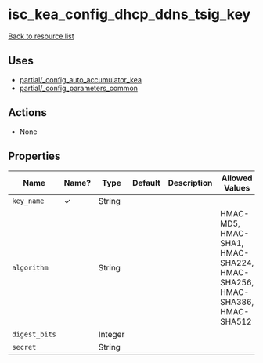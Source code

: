 # isc_kea_config_dhcp_ddns_tsig_key

[Back to resource list](../README.md#resources)

## Uses

- [partial/_config_auto_accumulator_kea](partial/isc_kea__config_auto_accumulator_kea.md)
- [partial/_config_parameters_common](partial/isc_kea__config_parameters_common.md)

## Actions

- None

## Properties

| Name          | Name? | Type    | Default | Description | Allowed Values                                                          |
| ------------- | ----- | ------- | ------- | ----------- | ----------------------------------------------------------------------- |
| `key_name`    | ✓     | String  |         |             |                                                                         |
| `algorithm`   |       | String  |         |             | HMAC-MD5, HMAC-SHA1, HMAC-SHA224, HMAC-SHA256, HMAC-SHA386, HMAC-SHA512 |
| `digest_bits` |       | Integer |         |             |                                                                         |
| `secret`      |       | String  |         |             |                                                                         |
